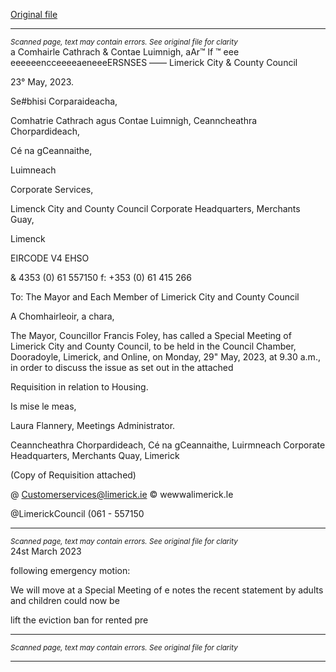 [Original file](https://www.limerick.ie/sites/default/files/media/documents/2023-05/Agenda-Special-Meeting-of-Limerick-City-and-County-Council-29th-May-2023.pdf)

---
*<small>Scanned page, text may contain errors. See original file for clarity</small>*  
a Comhairle Cathrach
& Contae Luimnigh,
aAr™ lf ™ eee eeeeeencceeeeaeneeeERSNSES
—— Limerick City
& County Council

23° May, 2023.

Se#bhisi Corparaideacha,

Comhatrie Cathrach agus Contae Luimnigh,
Ceanncheathra Chorpardideach,

Cé na gCeannaithe,

Luimneach

Corporate Services,

Limenck City and County Council
Corporate Headquarters,
Merchants Guay,

Limenck

EIRCODE V4 EHSO

& 4353 (0) 61 557150
f: +353 (0) 61 415 266

To: The Mayor and Each Member of Limerick City and County Council

A Chomhairleoir, a chara,

The Mayor, Councillor Francis Foley, has called a Special Meeting of Limerick City and County
Council, to be held in the Council Chamber, Dooradoyle, Limerick, and Online, on Monday,
29" May, 2023, at 9.30 a.m., in order to discuss the issue as set out in the attached

Requisition in relation to Housing.

Is mise le meas,

Laura Flannery,
Meetings Administrator.

Ceanncheathra Chorpardideach, Cé na gCeannaithe, Luirmneach
Corporate Headquarters, Merchants Quay, Limerick

(Copy of Requisition attached)

@ Customerservices@limerick.ie
© wewwalimerick.le

@LimerickCouncil
(061 - 557150


---
*<small>Scanned page, text may contain errors. See original file for clarity</small>*  
24st March 2023

following emergency motion:

We will move at a Special Meeting of
e notes the recent statement by
adults and children could now be

lift the eviction ban for rented pre



---
*<small>Scanned page, text may contain errors. See original file for clarity</small>*  


---
